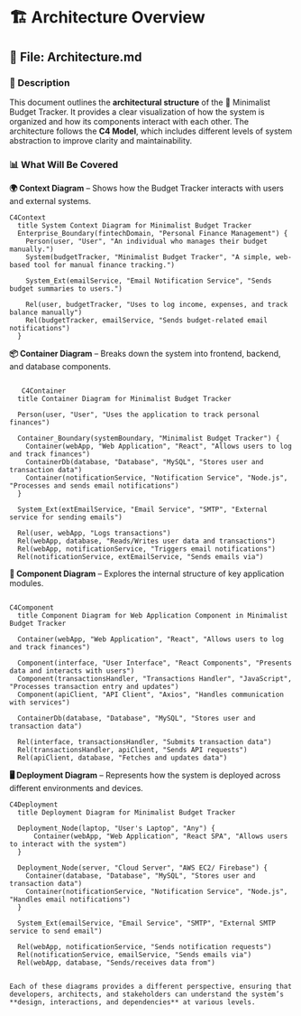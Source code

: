 # 🏗️ Architecture Overview

## 📄 File: Architecture.md

### 📌 Description
This document outlines the **architectural structure** of the 🏦 Minimalist Budget Tracker. It provides a clear visualization of how the system is organized and how its components interact with each other. The architecture follows the **C4 Model**, which includes different levels of system abstraction to improve clarity and maintainability.

### 📊 What Will Be Covered
**🌍 Context Diagram** – Shows how the Budget Tracker interacts with users and external systems.

```mermaid
C4Context
  title System Context Diagram for Minimalist Budget Tracker
  Enterprise_Boundary(fintechDomain, "Personal Finance Management") {
    Person(user, "User", "An individual who manages their budget manually.")
    System(budgetTracker, "Minimalist Budget Tracker", "A simple, web-based tool for manual finance tracking.")
    
    System_Ext(emailService, "Email Notification Service", "Sends budget summaries to users.")
    
    Rel(user, budgetTracker, "Uses to log income, expenses, and track balance manually")
    Rel(budgetTracker, emailService, "Sends budget-related email notifications")
  }

```


**📦 Container Diagram** – Breaks down the system into frontend, backend, and database components.

```mermaid

   C4Container
  title Container Diagram for Minimalist Budget Tracker

  Person(user, "User", "Uses the application to track personal finances")

  Container_Boundary(systemBoundary, "Minimalist Budget Tracker") {
    Container(webApp, "Web Application", "React", "Allows users to log and track finances")
    ContainerDb(database, "Database", "MySQL", "Stores user and transaction data")
    Container(notificationService, "Notification Service", "Node.js", "Processes and sends email notifications")
  }

  System_Ext(extEmailService, "Email Service", "SMTP", "External service for sending emails")
  
  Rel(user, webApp, "Logs transactions")
  Rel(webApp, database, "Reads/Writes user data and transactions")
  Rel(webApp, notificationService, "Triggers email notifications")
  Rel(notificationService, extEmailService, "Sends emails via")

```

**🧩 Component Diagram** – Explores the internal structure of key application modules.

```mermaid

C4Component
  title Component Diagram for Web Application Component in Minimalist Budget Tracker

  Container(webApp, "Web Application", "React", "Allows users to log and track finances")

  Component(interface, "User Interface", "React Components", "Presents data and interacts with users")
  Component(transactionsHandler, "Transactions Handler", "JavaScript", "Processes transaction entry and updates")
  Component(apiClient, "API Client", "Axios", "Handles communication with services")

  ContainerDb(database, "Database", "MySQL", "Stores user and transaction data")

  Rel(interface, transactionsHandler, "Submits transaction data")
  Rel(transactionsHandler, apiClient, "Sends API requests")
  Rel(apiClient, database, "Fetches and updates data")

```

**🖥️ Deployment Diagram** – Represents how the system is deployed across different environments and devices.

```mermaid
C4Deployment
  title Deployment Diagram for Minimalist Budget Tracker

  Deployment_Node(laptop, "User's Laptop", "Any") {
      Container(webApp, "Web Application", "React SPA", "Allows users to interact with the system")
  }
  
  Deployment_Node(server, "Cloud Server", "AWS EC2/ Firebase") {
    Container(database, "Database", "MySQL", "Stores user and transaction data")
    Container(notificationService, "Notification Service", "Node.js", "Handles email notifications")
  }

  System_Ext(emailService, "Email Service", "SMTP", "External SMTP service to send email")

  Rel(webApp, notificationService, "Sends notification requests")
  Rel(notificationService, emailService, "Sends emails via")
  Rel(webApp, database, "Sends/receives data from")

  
Each of these diagrams provides a different perspective, ensuring that developers, architects, and stakeholders can understand the system’s **design, interactions, and dependencies** at various levels. 

```

